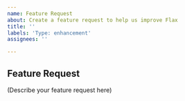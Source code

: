 ```yaml
---
name: Feature Request
about: Create a feature request to help us improve Flax
title: ''
labels: 'Type: enhancement'
assignees: ''

---
```


## Feature Request

(Describe your feature request here)
